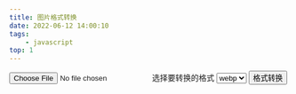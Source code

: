 ```yaml
---
title: 图片格式转换
date: 2022-06-12 14:00:10
tags: 
    - javascript
top: 1
---
```

<html>
<body>
    <input id="upload-input" type="file" accept="image/*" onchange="handleUpload()">
    选择要转换的格式
    <select id="format-select"  onchange="handleChange()">
        <option value="webp">
            webp
        </option>
        <option value="png">
            png
        </option>
        <option value="jpeg">
            jpg
        </option>
    </select>
    <button onclick="submit()">格式转换</button>
    <!-- <canvas id="canvas" width="200" height="200"></canvas> -->

</body>


<script type="text/javascript">
    const param = {
        files:null,
        format:'webp'
    };
 


    function handleUpload(){
        const inputValue = document.getElementById('upload-input')
        param.files = inputValue.files
    };
    function handleChange(){
        const selectElement = document.getElementById('format-select')
        const selectedIndex = selectElement.selectedIndex
        const optionValue = selectElement.options[selectedIndex].value
        param.format = optionValue    
    };


    function submit(){
        if(!param.files) {
            window.alert('还没有选择文件')
            return
        }
        const image = new Image()
        const reader = new FileReader()
        for(const item of param.files){
            // const name = item.name  
            // console.info(item) 
            reader.readAsDataURL(item)
            reader.onload = (data)=>{
                const currentTarget = data.currentTarget
                const result = currentTarget.result
                image.crossOrigin = 'anonymous'
                image.src = result
                image.onload = (img)=>{
                    const canvas = document.createElement('canvas')
                    canvas.height = image.height
                    canvas.width = image.width
                    const ctx = canvas.getContext('2d')
                    ctx.drawImage(image,0,0)
                    const format = `image/${param.format}`
                    const url =  canvas.toDataURL(format)  
                   
                    
                    const a = document.createElement('a')
                    a.download = Date.now() 
                    a.href = url
                   
                    a.click()
              
                }
            }
            
        }
    }
        
</script>

</html>


